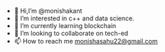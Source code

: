 -  👋 Hi,I’m @monishakant
- 👀 I’m interested in c++ and data science.
- 🌱 I’m currently learning blockchain
- 💞️ I’m looking to collaborate on tech-ed
- 📫 How to reach me monishasahu22@gmail.com

<!---
monishakant/monishakant is a ✨ special ✨ repository because its `README.md` (this file) appears on your GitHub profile.
You can click the Preview link to take a look at your changes.
--->
